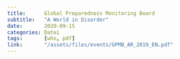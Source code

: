 ```yaml
---
title:      Global Preparedness Monitoring Board
subtitle:   "A World in Disorder"
date:       2020-09-15
categories: Datei
tags:       [who, pdf]
link:       "/assets/files/events/GPMB_AR_2019_EN.pdf"
---
```


